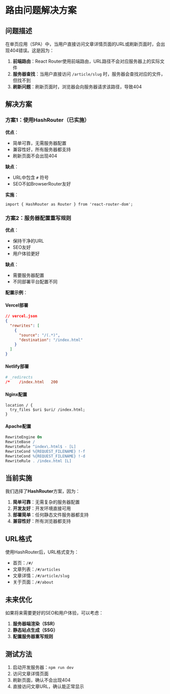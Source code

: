 # 路由问题解决方案

## 问题描述

在单页应用（SPA）中，当用户直接访问文章详情页面的URL或刷新页面时，会出现404错误。这是因为：

1. **前端路由**：React Router使用前端路由，URL路径不会对应服务器上的实际文件
2. **服务器查找**：当用户直接访问 `/article/slug` 时，服务器会查找对应的文件，但找不到
3. **刷新问题**：刷新页面时，浏览器会向服务器请求该路径，导致404

## 解决方案

### 方案1：使用HashRouter（已实施）

**优点**：
- 简单可靠，无需服务器配置
- 兼容性好，所有服务器都支持
- 刷新页面不会出现404

**缺点**：
- URL中包含 `#` 符号
- SEO不如BrowserRouter友好

**实施**：
```tsx
import { HashRouter as Router } from 'react-router-dom';
```

### 方案2：服务器配置重写规则

**优点**：
- 保持干净的URL
- SEO友好
- 用户体验更好

**缺点**：
- 需要服务器配置
- 不同部署平台配置不同

**配置示例**：

#### Vercel部署
```json
// vercel.json
{
  "rewrites": [
    {
      "source": "/(.*)",
      "destination": "/index.html"
    }
  ]
}
```

#### Netlify部署
```toml
# _redirects
/*    /index.html   200
```

#### Nginx配置
```nginx
location / {
  try_files $uri $uri/ /index.html;
}
```

#### Apache配置
```apache
RewriteEngine On
RewriteBase /
RewriteRule ^index\.html$ - [L]
RewriteCond %{REQUEST_FILENAME} !-f
RewriteCond %{REQUEST_FILENAME} !-d
RewriteRule . /index.html [L]
```

## 当前实施

我们选择了**HashRouter**方案，因为：

1. **简单可靠**：无需复杂的服务器配置
2. **开发友好**：开发环境直接可用
3. **部署简单**：任何静态文件服务器都支持
4. **兼容性好**：所有浏览器都支持

## URL格式

使用HashRouter后，URL格式变为：
- 首页：`/#/`
- 文章列表：`/#/articles`
- 文章详情：`/#/article/slug`
- 关于页面：`/#/about`

## 未来优化

如果将来需要更好的SEO和用户体验，可以考虑：

1. **服务器端渲染（SSR）**
2. **静态站点生成（SSG）**
3. **配置服务器重写规则**

## 测试方法

1. 启动开发服务器：`npm run dev`
2. 访问文章详情页面
3. 刷新页面，确认不会出现404
4. 直接访问文章URL，确认能正常显示 